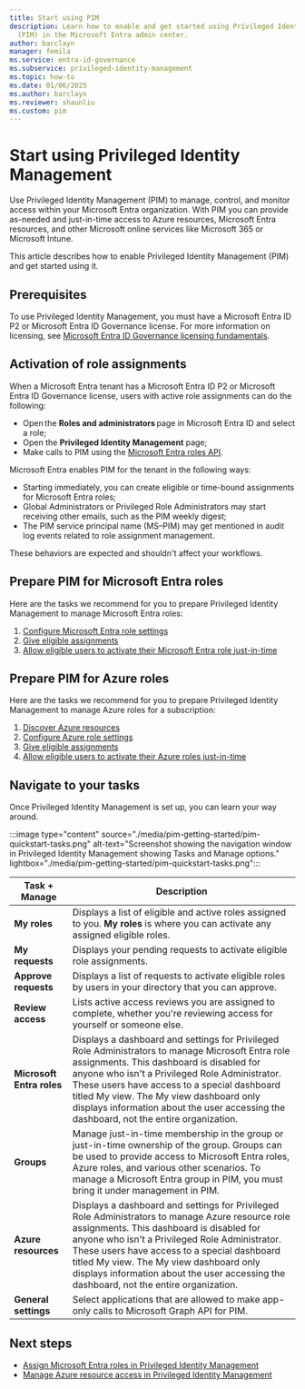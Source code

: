 ```yaml
---
title: Start using PIM
description: Learn how to enable and get started using Privileged Identity Management
  (PIM) in the Microsoft Entra admin center.
author: barclayn
manager: femila
ms.service: entra-id-governance
ms.subservice: privileged-identity-management
ms.topic: how-to
ms.date: 01/06/2025
ms.author: barclayn
ms.reviewer: shaunliu
ms.custom: pim
---
```

# Start using Privileged Identity Management

Use Privileged Identity Management (PIM) to manage, control, and monitor access within your Microsoft Entra organization. With PIM you can provide as-needed and just-in-time access to Azure resources, Microsoft Entra resources, and other Microsoft online services like Microsoft 365 or Microsoft Intune.

This article describes how to enable Privileged Identity Management (PIM) and get started using it.

## Prerequisites

To use Privileged Identity Management, you must have a Microsoft Entra ID P2 or Microsoft Entra ID Governance license. For more information on licensing, see [Microsoft Entra ID Governance licensing fundamentals](~/id-governance/licensing-fundamentals.md).

## Activation of role assignments 
 
When a Microsoft Entra tenant has a Microsoft Entra ID P2 or Microsoft Entra ID Governance license, users with active role assignments can do the following:
- Open the **Roles and administrators** page in Microsoft Entra ID and select a role;
- Open the **Privileged Identity Management** page;
- Make calls to PIM using the [Microsoft Entra roles API](/graph/identity-network-access-overview/).

 Microsoft Entra enables PIM for the tenant in the following ways:
- Starting immediately, you can create eligible or time-bound assignments for Microsoft Entra roles; 
- Global Administrators or Privileged Role Administrators may start receiving other emails, such as the PIM weekly digest; 
- The PIM service principal name (MS–PIM) may get mentioned in audit log events related to role assignment management. 

These behaviors are expected and shouldn't affect your workflows.

<a name='prepare-pim-for-azure-ad-roles'></a>

## Prepare PIM for Microsoft Entra roles

Here are the tasks we recommend for you to prepare Privileged Identity Management to manage Microsoft Entra roles:

1. [Configure Microsoft Entra role settings](pim-how-to-change-default-settings.md)
1. [Give eligible assignments](pim-how-to-add-role-to-user.md)
1. [Allow eligible users to activate their Microsoft Entra role just-in-time](pim-how-to-activate-role.yml)

## Prepare PIM for Azure roles

Here are the tasks we recommend for you to prepare Privileged Identity Management to manage Azure roles for a subscription:

1. [Discover Azure resources](pim-resource-roles-discover-resources.md)
1. [Configure Azure role settings](pim-resource-roles-configure-role-settings.md)
1. [Give eligible assignments](pim-resource-roles-assign-roles.md)
1. [Allow eligible users to activate their Azure roles just-in-time](pim-resource-roles-activate-your-roles.yml)

## Navigate to your tasks

Once Privileged Identity Management is set up, you can learn your way around.

:::image type="content" source="./media/pim-getting-started/pim-quickstart-tasks.png" alt-text="Screenshot showing the navigation window in Privileged Identity Management showing Tasks and Manage options." lightbox="./media/pim-getting-started/pim-quickstart-tasks.png":::

| Task + Manage | Description |
| --- | --- |
| **My roles**  | Displays a list of eligible and active roles assigned to you. **My roles** is where you can activate any assigned eligible roles. |
| **My requests** | Displays your pending requests to activate eligible role assignments. |
| **Approve requests** | Displays a list of requests to activate eligible roles by users in your directory that you can approve. |
| **Review access** | Lists active access reviews you are assigned to complete, whether you're reviewing access for yourself or someone else. |
| **Microsoft Entra roles** | Displays a dashboard and settings for Privileged Role Administrators to manage Microsoft Entra role assignments. This dashboard is disabled for anyone who isn't a Privileged Role Administrator. These users have access to a special dashboard titled My view. The My view dashboard only displays information about the user accessing the dashboard, not the entire organization. |
| **Groups** | Manage just-in-time membership in the group or just-in-time ownership of the group. Groups can be used to provide access to Microsoft Entra roles, Azure roles, and various other scenarios. To manage a Microsoft Entra group in PIM, you must bring it under management in PIM. |
| **Azure resources** | Displays a dashboard and settings for Privileged Role Administrators to manage Azure resource role assignments. This dashboard is disabled for anyone who isn't a Privileged Role Administrator. These users have access to a special dashboard titled My view. The My view dashboard only displays information about the user accessing the dashboard, not the entire organization.|
| **General settings** | Select applications that are allowed to make app-only calls to Microsoft Graph API for PIM. |

## Next steps

- [Assign Microsoft Entra roles in Privileged Identity Management](pim-how-to-add-role-to-user.md)
- [Manage Azure resource access in Privileged Identity Management](pim-resource-roles-discover-resources.md)